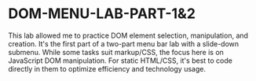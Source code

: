 # DOM-MENU-LAB-PART-1&2
 This lab allowed me to practice DOM element selection, manipulation, and creation. It's the first part of a two-part menu bar lab with a slide-down submenu. While some tasks suit markup/CSS, the focus here is on JavaScript DOM manipulation. For static HTML/CSS, it's best to code directly in them to optimize efficiency and technology usage.
